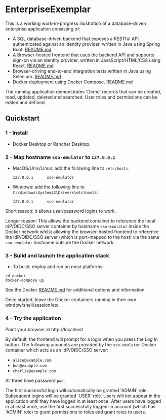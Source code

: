 # EnterpriseExemplar

This is a working work-in-progress illustration of a database-driven enterprise application consisting of:
- A SQL database-driven backend that exposes a RESTful API authenticated against an identity provider, written in Java using Spring Boot.  [README.md](./java_backend/README.md)
- A Browser-hosted frontend that uses the backend API and supports sign-on via an identity provider, written in JavaScript/HTML/CSS using React.  [README.md](./react_frontend/README.md)
- Browser-driving end-to-end integration tests written in Java using Selenium.  [README.md](./selenium_tests/README.md)
- Docker deployment using Docker Compose.  [README.md](./docker/README.md)

The running application demonstrates 'Demo' records that can be created, read, updated, deleted and searched. User
roles and permissions can be edited and defined.

## Quickstart

### 1 - Install
- Docker Desktop or Rancher Desktop.

### 2 - Map hostname `sso-emulator` to `127.0.0.1`
- MacOS/Unix/Linux: add the following line to `/etc/hosts`:
   ```
   127.0.0.1      sso-emulator
  ```
- Windows: add the following line to `C:\Windows\System32\Drivers\etc\hosts`:
   ```
   127.0.0.1      sso-emulator
   ```

Short reason: it allows user/password logins to work.

Longer reason: This allows the backend container to reference the local IdP/OIDC/SSO server container by hostname `sso-emulator` inside the Docker network
whilst allowing the browser-hosted frontend to reference the IdP/OIDC/SSO server (which is port-mapped to the host) via the same
`sso-emulator` hostname outside the Docker network.

### 3 - Build and launch the application stack

- To build, deploy and run on most platforms:
```shell
cd docker
docker-compose up
```

See the Docker [README.md](./docker/README.md) for additional options and information.

Once started, leave the Docker containers running in their own window/shell/session/etc.

### 4 - Try the application

Point your browser at http://localhost

By default, the frontend will prompt for a login when you press the
*Log In* button. The following accounts are provided by the `sso-emulator` Docker container which acts
as an IdP/OIDC/SSO server:

- `alice@example.com`
- `bob@example.com`
- `charlie@example.com`

All three have password `pwd`.

The first successful login will automatically be granted 'ADMIN' role. Subsequent logins will be granted 'USER' role. Users will
not appear in the application until they have logged in at least once. After users have logged in at least once, use the
first successfully logged-in account (which has 'ADMIN' role) to grant permissions to roles and grant roles to users.
